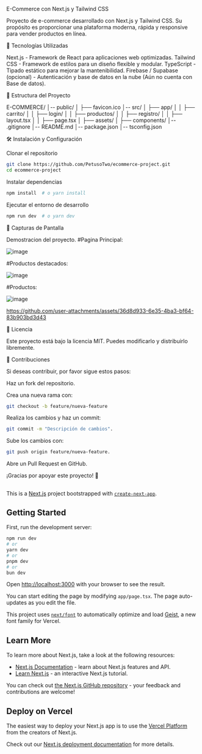 E-Commerce con Next.js y Tailwind CSS

Proyecto de e-commerce desarrollado con Next.js y Tailwind CSS. Su propósito es proporcionar una plataforma moderna, rápida y responsive para vender productos en línea.

🚀 Tecnologías Utilizadas

Next.js - Framework de React para aplicaciones web optimizadas.
Tailwind CSS - Framework de estilos para un diseño flexible y modular.
TypeScript - Tipado estático para mejorar la mantenibilidad.
Firebase / Supabase (opcional) - Autenticación y base de datos en la nube (Aún no cuenta con Base de datos).

📂 Estructura del Proyecto

E-COMMERCE/
│-- public/
│   ├── favicon.ico
│-- src/
│   ├── app/
│   │   ├── carrito/
│   │   ├── login/
│   │   ├── productos/
│   │   ├── registro/
│   │   ├── layout.tsx
│   │   ├── page.tsx
│   ├── assets/
│   ├── components/
│-- .gitignore
│-- README.md
│-- package.json
│-- tsconfig.json

🛠 Instalación y Configuración

Clonar el repositorio
```bash
git clone https://github.com/PetusoTwo/ecommerce-project.git
cd ecommerce-project
```

Instalar dependencias
```bash
npm install  # o yarn install
```
Ejecutar el entorno de desarrollo
```bash
npm run dev  # o yarn dev
```

📸 Capturas de Pantalla

Demostracion del proyecto.
#Pagina Principal:

![image](https://github.com/user-attachments/assets/7d042473-fa68-4bdf-a2d2-e847ab25c158)

#Productos destacados:

![image](https://github.com/user-attachments/assets/f2b7fe44-e0f2-4e88-b45d-c6d917448c5d)

#Productos:

![image](https://github.com/user-attachments/assets/33c55c41-f26b-4fb7-8087-fc169b7bdb1a)



https://github.com/user-attachments/assets/36d8d933-6e35-4ba3-bf64-83b903bd3d43



📜 Licencia

Este proyecto está bajo la licencia MIT. Puedes modificarlo y distribuirlo libremente.

🤝 Contribuciones

Si deseas contribuir, por favor sigue estos pasos:

Haz un fork del repositorio.

Crea una nueva rama con:

```bash
git checkout -b feature/nueva-feature
```

Realiza los cambios y haz un commit:

```bash
git commit -m "Descripción de cambios".
```

Sube los cambios con:
```bash
git push origin feature/nueva-feature.
```

Abre un Pull Request en GitHub.

¡Gracias por apoyar este proyecto! 🚀
##
This is a [Next.js](https://nextjs.org) project bootstrapped with [`create-next-app`](https://nextjs.org/docs/app/api-reference/cli/create-next-app).

## Getting Started

First, run the development server:

```bash
npm run dev
# or
yarn dev
# or
pnpm dev
# or
bun dev
```

Open [http://localhost:3000](http://localhost:3000) with your browser to see the result.

You can start editing the page by modifying `app/page.tsx`. The page auto-updates as you edit the file.

This project uses [`next/font`](https://nextjs.org/docs/app/building-your-application/optimizing/fonts) to automatically optimize and load [Geist](https://vercel.com/font), a new font family for Vercel.

## Learn More

To learn more about Next.js, take a look at the following resources:

- [Next.js Documentation](https://nextjs.org/docs) - learn about Next.js features and API.
- [Learn Next.js](https://nextjs.org/learn) - an interactive Next.js tutorial.

You can check out [the Next.js GitHub repository](https://github.com/vercel/next.js) - your feedback and contributions are welcome!

## Deploy on Vercel

The easiest way to deploy your Next.js app is to use the [Vercel Platform](https://vercel.com/new?utm_medium=default-template&filter=next.js&utm_source=create-next-app&utm_campaign=create-next-app-readme) from the creators of Next.js.

Check out our [Next.js deployment documentation](https://nextjs.org/docs/app/building-your-application/deploying) for more details.
